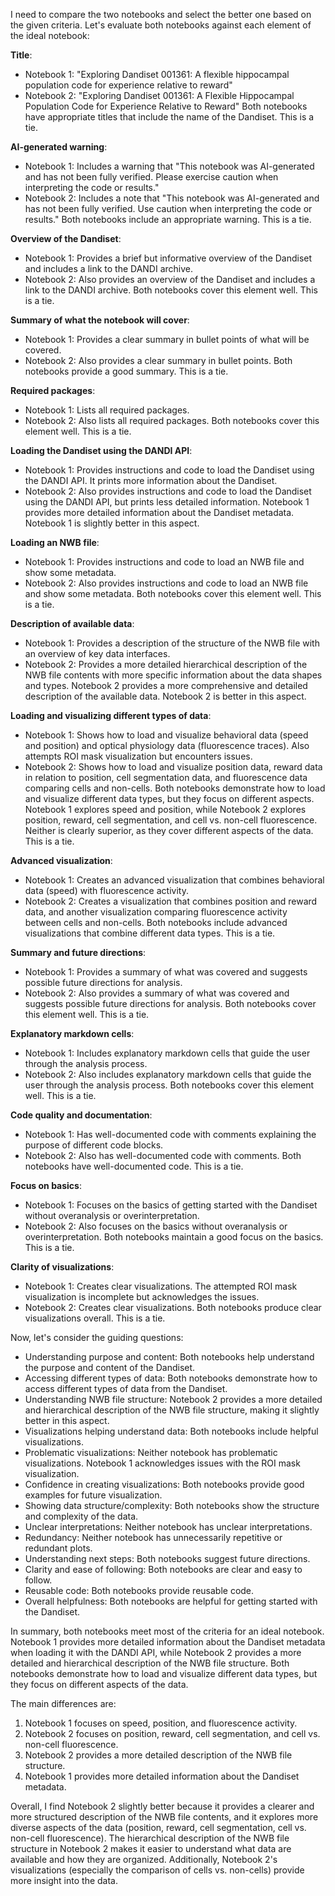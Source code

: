 I need to compare the two notebooks and select the better one based on the given criteria. Let's evaluate both notebooks against each element of the ideal notebook:

**Title**:
- Notebook 1: "Exploring Dandiset 001361: A flexible hippocampal population code for experience relative to reward"
- Notebook 2: "Exploring Dandiset 001361: A Flexible Hippocampal Population Code for Experience Relative to Reward"
Both notebooks have appropriate titles that include the name of the Dandiset. This is a tie.

**AI-generated warning**:
- Notebook 1: Includes a warning that "This notebook was AI-generated and has not been fully verified. Please exercise caution when interpreting the code or results."
- Notebook 2: Includes a note that "This notebook was AI-generated and has not been fully verified. Use caution when interpreting the code or results."
Both notebooks include an appropriate warning. This is a tie.

**Overview of the Dandiset**:
- Notebook 1: Provides a brief but informative overview of the Dandiset and includes a link to the DANDI archive.
- Notebook 2: Also provides an overview of the Dandiset and includes a link to the DANDI archive.
Both notebooks cover this element well. This is a tie.

**Summary of what the notebook will cover**:
- Notebook 1: Provides a clear summary in bullet points of what will be covered.
- Notebook 2: Also provides a clear summary in bullet points.
Both notebooks provide a good summary. This is a tie.

**Required packages**:
- Notebook 1: Lists all required packages.
- Notebook 2: Also lists all required packages.
Both notebooks cover this element well. This is a tie.

**Loading the Dandiset using the DANDI API**:
- Notebook 1: Provides instructions and code to load the Dandiset using the DANDI API. It prints more information about the Dandiset.
- Notebook 2: Also provides instructions and code to load the Dandiset using the DANDI API, but prints less detailed information.
Notebook 1 provides more detailed information about the Dandiset metadata. Notebook 1 is slightly better in this aspect.

**Loading an NWB file**:
- Notebook 1: Provides instructions and code to load an NWB file and show some metadata.
- Notebook 2: Also provides instructions and code to load an NWB file and show some metadata.
Both notebooks cover this element well. This is a tie.

**Description of available data**:
- Notebook 1: Provides a description of the structure of the NWB file with an overview of key data interfaces.
- Notebook 2: Provides a more detailed hierarchical description of the NWB file contents with more specific information about the data shapes and types.
Notebook 2 provides a more comprehensive and detailed description of the available data. Notebook 2 is better in this aspect.

**Loading and visualizing different types of data**:
- Notebook 1: Shows how to load and visualize behavioral data (speed and position) and optical physiology data (fluorescence traces). Also attempts ROI mask visualization but encounters issues.
- Notebook 2: Shows how to load and visualize position data, reward data in relation to position, cell segmentation data, and fluorescence data comparing cells and non-cells.
Both notebooks demonstrate how to load and visualize different data types, but they focus on different aspects. Notebook 1 explores speed and position, while Notebook 2 explores position, reward, cell segmentation, and cell vs. non-cell fluorescence. Neither is clearly superior, as they cover different aspects of the data. This is a tie.

**Advanced visualization**:
- Notebook 1: Creates an advanced visualization that combines behavioral data (speed) with fluorescence activity.
- Notebook 2: Creates a visualization that combines position and reward data, and another visualization comparing fluorescence activity between cells and non-cells.
Both notebooks include advanced visualizations that combine different data types. This is a tie.

**Summary and future directions**:
- Notebook 1: Provides a summary of what was covered and suggests possible future directions for analysis.
- Notebook 2: Also provides a summary of what was covered and suggests possible future directions for analysis.
Both notebooks cover this element well. This is a tie.

**Explanatory markdown cells**:
- Notebook 1: Includes explanatory markdown cells that guide the user through the analysis process.
- Notebook 2: Also includes explanatory markdown cells that guide the user through the analysis process.
Both notebooks cover this element well. This is a tie.

**Code quality and documentation**:
- Notebook 1: Has well-documented code with comments explaining the purpose of different code blocks.
- Notebook 2: Also has well-documented code with comments.
Both notebooks have well-documented code. This is a tie.

**Focus on basics**:
- Notebook 1: Focuses on the basics of getting started with the Dandiset without overanalysis or overinterpretation.
- Notebook 2: Also focuses on the basics without overanalysis or overinterpretation.
Both notebooks maintain a good focus on the basics. This is a tie.

**Clarity of visualizations**:
- Notebook 1: Creates clear visualizations. The attempted ROI mask visualization is incomplete but acknowledges the issues.
- Notebook 2: Creates clear visualizations.
Both notebooks produce clear visualizations overall. This is a tie.

Now, let's consider the guiding questions:

- Understanding purpose and content: Both notebooks help understand the purpose and content of the Dandiset.
- Accessing different types of data: Both notebooks demonstrate how to access different types of data from the Dandiset.
- Understanding NWB file structure: Notebook 2 provides a more detailed and hierarchical description of the NWB file structure, making it slightly better in this aspect.
- Visualizations helping understand data: Both notebooks include helpful visualizations.
- Problematic visualizations: Neither notebook has problematic visualizations. Notebook 1 acknowledges issues with the ROI mask visualization.
- Confidence in creating visualizations: Both notebooks provide good examples for future visualization.
- Showing data structure/complexity: Both notebooks show the structure and complexity of the data.
- Unclear interpretations: Neither notebook has unclear interpretations.
- Redundancy: Neither notebook has unnecessarily repetitive or redundant plots.
- Understanding next steps: Both notebooks suggest future directions.
- Clarity and ease of following: Both notebooks are clear and easy to follow.
- Reusable code: Both notebooks provide reusable code.
- Overall helpfulness: Both notebooks are helpful for getting started with the Dandiset.

In summary, both notebooks meet most of the criteria for an ideal notebook. Notebook 1 provides more detailed information about the Dandiset metadata when loading it with the DANDI API, while Notebook 2 provides a more detailed and hierarchical description of the NWB file structure. Both notebooks demonstrate how to load and visualize different data types, but they focus on different aspects of the data.

The main differences are:
1. Notebook 1 focuses on speed, position, and fluorescence activity.
2. Notebook 2 focuses on position, reward, cell segmentation, and cell vs. non-cell fluorescence.
3. Notebook 2 provides a more detailed description of the NWB file structure.
4. Notebook 1 provides more detailed information about the Dandiset metadata.

Overall, I find Notebook 2 slightly better because it provides a clearer and more structured description of the NWB file contents, and it explores more diverse aspects of the data (position, reward, cell segmentation, cell vs. non-cell fluorescence). The hierarchical description of the NWB file structure in Notebook 2 makes it easier to understand what data are available and how they are organized. Additionally, Notebook 2's visualizations (especially the comparison of cells vs. non-cells) provide more insight into the data.